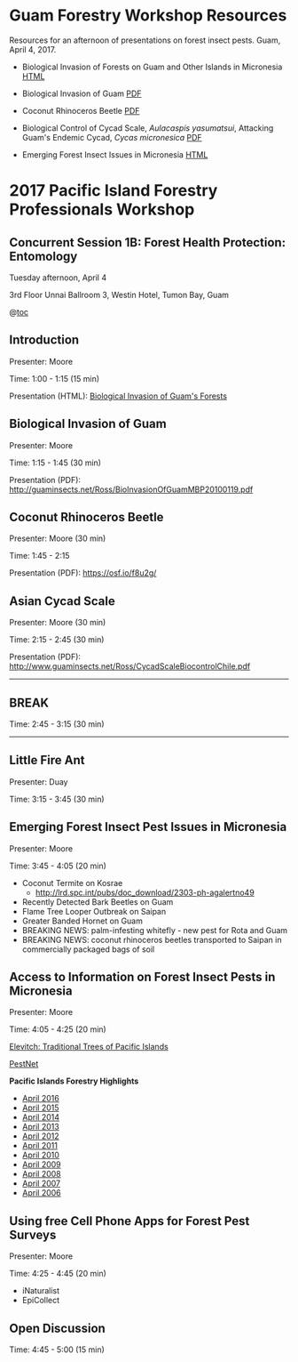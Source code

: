 # Guam Forestry Workshop Resources

Resources for an afternoon of presentations on forest insect pests. Guam, April 4, 2017.

- Biological Invasion of Forests on Guam and Other Islands in Micronesia [HTML](https://aubreymoore.github.io/PDF_to_Reveal/reveal.js/slides.html)

- Biological Invasion of Guam [PDF](https://github.com/aubreymoore/Guam-Forestry-Workshop-Resources/raw/master/BioInvasionOfGuamMBP20100119.pdf)

- Coconut Rhinoceros Beetle [PDF](https://github.com/aubreymoore/Guam-Forestry-Workshop-Resources/raw/master/Aubrey%20ICE2016.pdf)

- Biological Control of Cycad Scale, *Aulacaspis yasumatsui*, Attacking Guam's Endemic Cycad, *Cycas micronesica* [PDF](https://github.com/aubreymoore/Guam-Forestry-Workshop-Resources/raw/master/CycadScaleBiocontrolChile.pdf)

- Emerging Forest Insect Issues in Micronesia [HTML](https://aubreymoore.github.io/Guam-Forestry-Workshop-Resources/reveal/reveal.js/EmergingForestPests.html)



<h1>2017 Pacific Island Forestry Professionals Workshop</h1>

<h2>Concurrent Session 1B: Forest Health Protection: <b>Entomology</b></h2>

Tuesday afternoon, April 4

3rd Floor Unnai Ballroom 3, Westin Hotel, Tumon Bay, Guam

@[toc](Presentations)

## Introduction

Presenter: Moore

Time: 1:00 - 1:15 (15 min)

Presentation (HTML): [Biological Invasion of Guam's Forests][1]

## Biological Invasion of Guam

Presenter: Moore

Time: 1:15 - 1:45 (30 min)

Presentation (PDF): <http://guaminsects.net/Ross/BioInvasionOfGuamMBP20100119.pdf>

## Coconut Rhinoceros Beetle

Presenter: Moore (30 min)

Time: 1:45 - 2:15

Presentation (PDF): <https://osf.io/f8u2g/>

## Asian Cycad Scale

Presenter: Moore (30 min)

Time: 2:15 - 2:45 (30 min)

Presentation (PDF): 
<http://www.guaminsects.net/Ross/CycadScaleBiocontrolChile.pdf>

---

## BREAK


Time: 2:45 - 3:15 (30 min)

---

## Little Fire Ant

Presenter: Duay

Time: 3:15 - 3:45 (30 min)

## Emerging Forest Insect Pest Issues in Micronesia

Presenter: Moore

Time: 3:45 - 4:05 (20 min)

* Coconut Termite on Kosrae
    * <http://lrd.spc.int/pubs/doc_download/2303-ph-agalertno49>
* Recently Detected Bark Beetles on Guam
* Flame Tree Looper Outbreak on Saipan
* Greater Banded Hornet on Guam
* BREAKING NEWS: palm-infesting whitefly - new pest for Rota and Guam
* BREAKING NEWS: coconut rhinoceros beetles transported to Saipan in commercially packaged bags of soil

## Access to Information on Forest Insect Pests in Micronesia

Presenter: Moore

Time: 4:05 - 4:25 (20 min)

[Elevitch: Traditional Trees of Pacific Islands](http://agroforestry.org/projects/traditional-tree-initiative)

[PestNet](http://www.pestnet.org/)

**Pacific Islands Forestry Highlights**

* [April 2016](https://www.fs.usda.gov/Internet/FSE_DOCUMENTS/fseprd509273.pdf)
* [April 2015](https://www.fs.fed.us/foresthealth/fhm/fhh/fhh_14/PI_FHH_2014.pdf)
* [April 2014](https://www.fs.fed.us/foresthealth/fhm/fhh/fhh_13/PI_FHH_2013.pdf)
* [April 2013](https://www.fs.usda.gov/Internet/FSE_DOCUMENTS/stelprdb5415097.pdf)
* [April 2012](https://www.fs.usda.gov/Internet/FSE_DOCUMENTS/stelprdb5366605.pdf)
* [April 2011](https://www.fs.usda.gov/Internet/FSE_DOCUMENTS/stelprdb5331727.pdf)
* [April 2010](https://www.fs.usda.gov/Internet/FSE_DOCUMENTS/stelprdb5331727.pdf)
* [April 2009](https://www.fs.usda.gov/Internet/FSE_DOCUMENTS/fsbdev3_046082.pdf)
* [April 2008](https://www.fs.usda.gov/Internet/FSE_DOCUMENTS/fsbdev3_045559.pdf)
* [April 2007](https://www.fs.usda.gov/Internet/FSE_DOCUMENTS/fsbdev3_046419.pdf)
* [April 2006](https://www.fs.usda.gov/Internet/FSE_DOCUMENTS/fsbdev3_045555.pdf)

## Using free Cell Phone Apps for Forest Pest Surveys

Presenter: Moore

Time: 4:25 - 4:45 (20 min)

* iNaturalist
* EpiCollect

## Open Discussion

Time: 4:45 - 5:00 (15 min)


  [1]: https://aubreymoore.github.io/PDF_to_Reveal/reveal.js/slides.html



